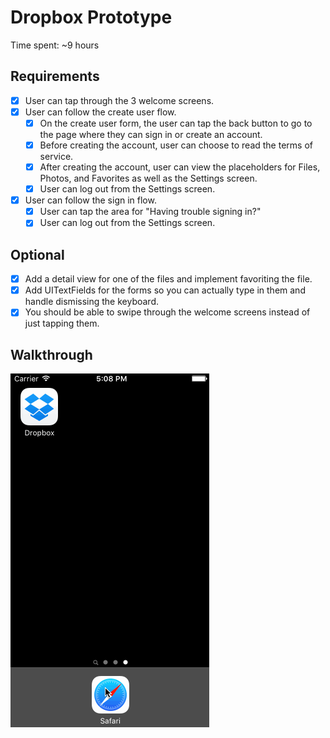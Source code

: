 # Dropbox Prototype

Time spent: ~9 hours

## Requirements

* [x] User can tap through the 3 welcome screens.
* [x] User can follow the create user flow.
  * [x] On the create user form, the user can tap the back button to go to the page where they can sign in or create an account.
  * [x] Before creating the account, user can choose to read the terms of service.
  * [x] After creating the account, user can view the placeholders for Files, Photos, and Favorites as well as the Settings screen.
  * [x] User can log out from the Settings screen.
* [x] User can follow the sign in flow.
  * [x] User can tap the area for "Having trouble signing in?"
  * [x] User can log out from the Settings screen.

## Optional

* [x] Add a detail view for one of the files and implement favoriting the file.
* [x] Add UITextFields for the forms so you can actually type in them and handle dismissing the keyboard.
* [x] You should be able to swipe through the welcome screens instead of just tapping them.

## Walkthrough

![Walkthrough](demo.gif)